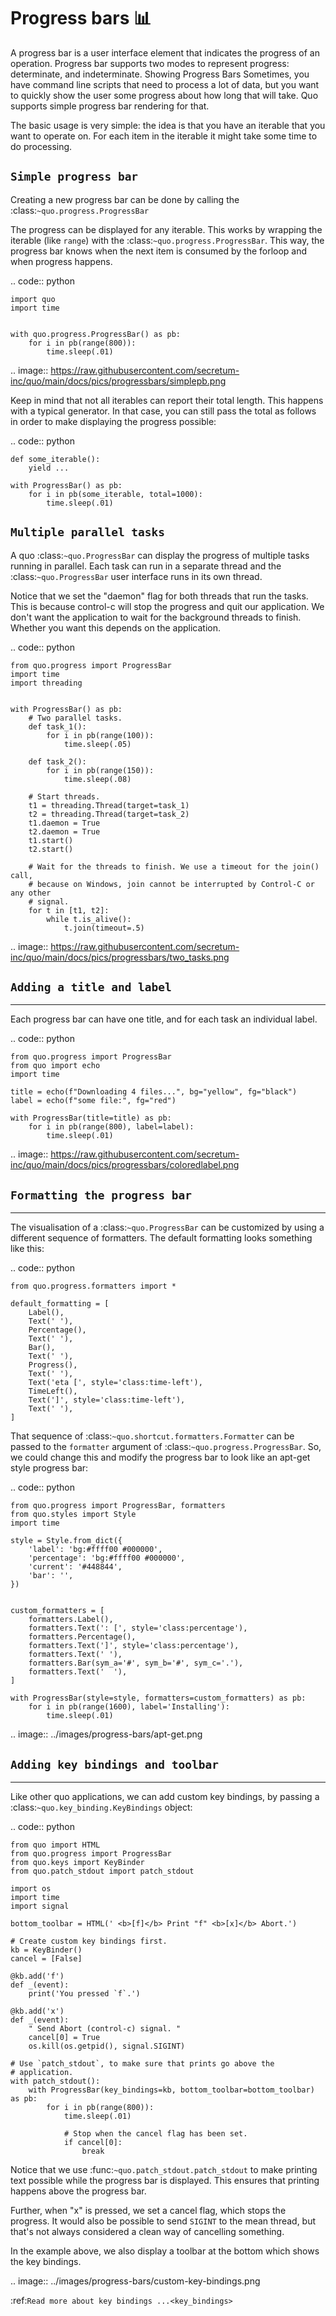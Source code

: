 # Progress bars 📊

A progress bar is a user interface element that indicates the progress of an operation. Progress bar supports two modes to represent progress: determinate, and indeterminate.
Showing Progress Bars
Sometimes, you have command line scripts that need to process a lot of data,
but you want to quickly show the user some progress about how long that
will take.  Quo supports simple progress bar rendering for that.

The basic usage is very simple: the idea is that you have an iterable that
you want to operate on.  For each item in the iterable it might take some
time to do processing.

## `Simple progress bar`

Creating a new progress bar can be done by calling the
:class:`~quo.progress.ProgressBar`

The progress can be displayed for any iterable. This works by wrapping the
iterable (like ``range``) with the
:class:`~quo.progress.ProgressBar`. This
way, the progress bar knows when the next item is consumed by the forloop and
when progress happens.

.. code:: python

    import quo
    import time


    with quo.progress.ProgressBar() as pb:
        for i in pb(range(800)):
            time.sleep(.01)

.. image:: https://raw.githubusercontent.com/secretum-inc/quo/main/docs/pics/progressbars/simplepb.png

Keep in mind that not all iterables can report their total length. This happens
with a typical generator. In that case, you can still pass the total as follows
in order to make displaying the progress possible:

.. code:: python

    def some_iterable():
        yield ...

    with ProgressBar() as pb:
        for i in pb(some_iterable, total=1000):
            time.sleep(.01)


## `Multiple parallel tasks`

A quo :class:`~quo.ProgressBar` can display the
progress of multiple tasks running in parallel. Each task can run in a separate
thread and the :class:`~quo.ProgressBar` user interface
runs in its own thread.

Notice that we set the "daemon" flag for both threads that run the tasks. This
is because control-c will stop the progress and quit our application. We don't
want the application to wait for the background threads to finish. Whether you
want this depends on the application.

.. code:: python

    from quo.progress import ProgressBar
    import time
    import threading


    with ProgressBar() as pb:
        # Two parallel tasks.
        def task_1():
            for i in pb(range(100)):
                time.sleep(.05)

        def task_2():
            for i in pb(range(150)):
                time.sleep(.08)

        # Start threads.
        t1 = threading.Thread(target=task_1)
        t2 = threading.Thread(target=task_2)
        t1.daemon = True
        t2.daemon = True
        t1.start()
        t2.start()

        # Wait for the threads to finish. We use a timeout for the join() call,
        # because on Windows, join cannot be interrupted by Control-C or any other
        # signal.
        for t in [t1, t2]:
            while t.is_alive():
                t.join(timeout=.5)

.. image:: https://raw.githubusercontent.com/secretum-inc/quo/main/docs/pics/progressbars/two_tasks.png


## `Adding a title and label`
------------------------

Each progress bar can have one title, and for each task an individual label.


.. code:: python

    from quo.progress import ProgressBar
    from quo import echo
    import time

    title = echo(f"Downloading 4 files...", bg="yellow", fg="black")
    label = echo(f"some file:", fg="red")

    with ProgressBar(title=title) as pb:
        for i in pb(range(800), label=label):
            time.sleep(.01)

.. image:: https://raw.githubusercontent.com/secretum-inc/quo/main/docs/pics/progressbars/coloredlabel.png


## `Formatting the progress bar`
---------------------------

The visualisation of a :class:`~quo.ProgressBar` can be
customized by using a different sequence of formatters. The default formatting looks something like this:

.. code:: python

    from quo.progress.formatters import *

    default_formatting = [
        Label(),
        Text(' '),
        Percentage(),
        Text(' '),
        Bar(),
        Text(' '),
        Progress(),
        Text(' '),
        Text('eta [', style='class:time-left'),
        TimeLeft(),
        Text(']', style='class:time-left'),
        Text(' '),
    ]

That sequence of
:class:`~quo.shortcut.formatters.Formatter` can be
passed to the `formatter` argument of
:class:`~quo.progress.ProgressBar`. So, we could change this and
modify the progress bar to look like an apt-get style progress bar:

.. code:: python

    from quo.progress import ProgressBar, formatters
    from quo.styles import Style
    import time

    style = Style.from_dict({
        'label': 'bg:#ffff00 #000000',
        'percentage': 'bg:#ffff00 #000000',
        'current': '#448844',
        'bar': '',
    })


    custom_formatters = [
        formatters.Label(),
        formatters.Text(': [', style='class:percentage'),
        formatters.Percentage(),
        formatters.Text(']', style='class:percentage'),
        formatters.Text(' '),
        formatters.Bar(sym_a='#', sym_b='#', sym_c='.'),
        formatters.Text('  '),
    ]

    with ProgressBar(style=style, formatters=custom_formatters) as pb:
        for i in pb(range(1600), label='Installing'):
            time.sleep(.01)

.. image:: ../images/progress-bars/apt-get.png


## `Adding key bindings and toolbar`
-------------------------------

Like other quo  applications, we can add custom key bindings, by passing a :class:`~quo.key_binding.KeyBindings` object:

.. code:: python

    from quo import HTML
    from quo.progress import ProgressBar
    from quo.keys import KeyBinder
    from quo.patch_stdout import patch_stdout

    import os
    import time
    import signal

    bottom_toolbar = HTML(' <b>[f]</b> Print "f" <b>[x]</b> Abort.')

    # Create custom key bindings first.
    kb = KeyBinder()
    cancel = [False]

    @kb.add('f')
    def _(event):
        print('You pressed `f`.')

    @kb.add('x')
    def _(event):
        " Send Abort (control-c) signal. "
        cancel[0] = True
        os.kill(os.getpid(), signal.SIGINT)

    # Use `patch_stdout`, to make sure that prints go above the
    # application.
    with patch_stdout():
        with ProgressBar(key_bindings=kb, bottom_toolbar=bottom_toolbar) as pb:
            for i in pb(range(800)):
                time.sleep(.01)

                # Stop when the cancel flag has been set.
                if cancel[0]:
                    break

Notice that we use :func:`~quo.patch_stdout.patch_stdout` to make printing text possible while the progress bar is displayed. This ensures that
printing happens above the progress bar.

Further, when "x" is pressed, we set a cancel flag, which stops the progress.
It would also be possible to send `SIGINT` to the mean thread, but that's not
always considered a clean way of cancelling something.

In the example above, we also display a toolbar at the bottom which shows the
key bindings.

.. image:: ../images/progress-bars/custom-key-bindings.png

:ref:`Read more about key bindings ...<key_bindings>`
